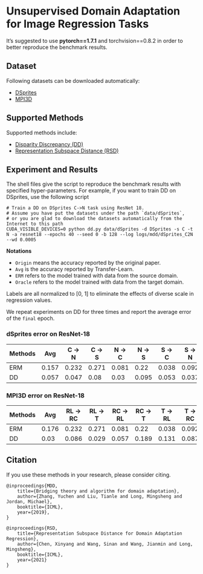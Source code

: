 # Unsupervised Domain Adaptation for Image Regression Tasks
It’s suggested to use **pytorch==1.7.1** and torchvision==0.8.2 in order to better reproduce the benchmark results.

## Dataset

Following datasets can be downloaded automatically:

- [DSprites](https://github.com/deepmind/dsprites-dataset)
- [MPI3D](https://github.com/rr-learning/disentanglement_dataset)

## Supported Methods

Supported methods include:

- [Disparity Discrepancy (DD)](https://arxiv.org/abs/1904.05801)
- [Representation Subspace Distance (RSD)](http://ise.thss.tsinghua.edu.cn/~mlong/doc/Representation-Subspace-Distance-for-Domain-Adaptation-Regression-icml21.pdf)

## Experiment and Results

The shell files give the script to reproduce the benchmark results with specified hyper-parameters.
For example, if you want to train DD on DSprites, use the following script

```shell script
# Train a DD on DSprites C->N task using ResNet 18.
# Assume you have put the datasets under the path `data/dSprites`, 
# or you are glad to download the datasets automatically from the Internet to this path
CUDA_VISIBLE_DEVICES=0 python dd.py data/dSprites -d DSprites -s C -t N -a resnet18 --epochs 40 --seed 0 -b 128 --log logs/mdd/dSprites_C2N --wd 0.0005
```

**Notations**

- ``Origin`` means the accuracy reported by the original paper.
- ``Avg`` is the accuracy reported by Transfer-Learn.
- ``ERM`` refers to the model trained with data from the source domain.
- ``Oracle`` refers to the model trained with data from the target domain.

Labels are all normalized to [0, 1] to eliminate the effects of diverse scale in regression values.

We repeat experiments on DD for three times and report the average error of the ``final`` epoch.


### dSprites error on ResNet-18

| Methods     | Avg   | C → N | C → S | N → C | N → S | S → C | S → N |
|-------------|-------|-------|-------|-------|-------|-------|-------|
| ERM | 0.157 | 0.232 | 0.271 | 0.081 | 0.22  | 0.038 | 0.092 |
| DD          | 0.057 | 0.047 | 0.08  | 0.03  | 0.095 | 0.053 | 0.037 |

### MPI3D error on ResNet-18

| Methods     | Avg   | RL → RC | RL → T | RC → RL | RC → T | T → RL | T → RC |
|-------------|-------|---------|--------|---------|--------|--------|--------|
| ERM | 0.176 | 0.232   | 0.271  | 0.081   | 0.22   | 0.038  | 0.092  |
| DD          | 0.03  | 0.086   | 0.029  | 0.057   | 0.189  | 0.131  | 0.087  |

## Citation
If you use these methods in your research, please consider citing.

```
@inproceedings{MDD,
    title={Bridging theory and algorithm for domain adaptation},
    author={Zhang, Yuchen and Liu, Tianle and Long, Mingsheng and Jordan, Michael},
    booktitle={ICML},
    year={2019},
}

@inproceedings{RSD,
    title={Representation Subspace Distance for Domain Adaptation Regression},  
    author={Chen, Xinyang and Wang, Sinan and Wang, Jianmin and Long, Mingsheng}, 
    booktitle={ICML}, 
    year={2021} 
}
```
